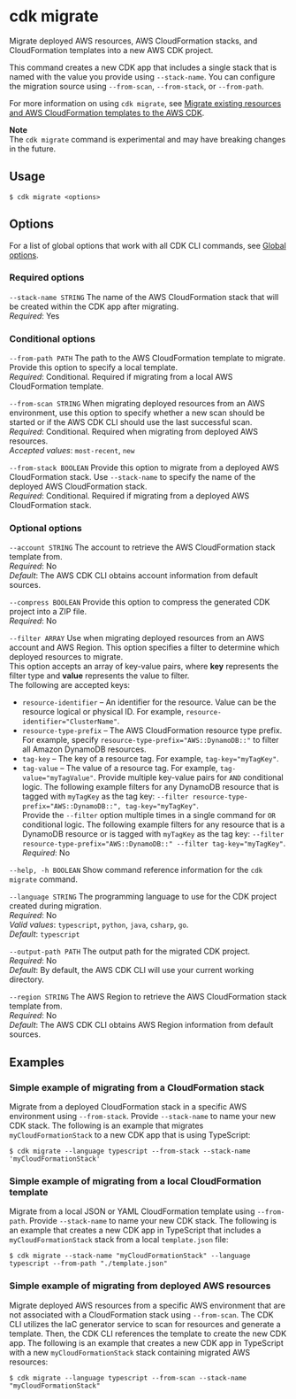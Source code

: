 # cdk migrate<a name="ref-cli-cdk-migrate"></a>

Migrate deployed AWS resources, AWS CloudFormation stacks, and CloudFormation templates into a new AWS CDK project\.

This command creates a new CDK app that includes a single stack that is named with the value you provide using `--stack-name`\. You can configure the migration source using `--from-scan`, `--from-stack`, or `--from-path`\.

For more information on using `cdk migrate`, see [Migrate existing resources and AWS CloudFormation templates to the AWS CDK](migrate.md)\.

**Note**  
The `cdk migrate` command is experimental and may have breaking changes in the future\.

## Usage<a name="ref-cli-cdk-migrate-usage"></a>

```
$ cdk migrate <options>
```

## Options<a name="ref-cli-cdk-migrate-options"></a>

For a list of global options that work with all CDK CLI commands, see [Global options](ref-cli-cmd.md#ref-cli-cmd-options)\.

### Required options<a name="ref-cli-cdk-migrate-options-required"></a>

`--stack-name STRING`  <a name="ref-cli-cdk-migrate-options-stack-name"></a>
The name of the AWS CloudFormation stack that will be created within the CDK app after migrating\.  
*Required*: Yes

### Conditional options<a name="ref-cli-cdk-migrate-options-conditional"></a>

`--from-path PATH`  <a name="ref-cli-cdk-migrate-options-from-path"></a>
The path to the AWS CloudFormation template to migrate\. Provide this option to specify a local template\.  
*Required*: Conditional\. Required if migrating from a local AWS CloudFormation template\.

`--from-scan STRING`  <a name="ref-cli-cdk-migrate-options-from-scan"></a>
When migrating deployed resources from an AWS environment, use this option to specify whether a new scan should be started or if the AWS CDK CLI should use the last successful scan\.  
*Required*: Conditional\. Required when migrating from deployed AWS resources\.  
*Accepted values*: `most-recent`, `new`

`--from-stack BOOLEAN`  <a name="ref-cli-cdk-migrate-options-from-stack"></a>
Provide this option to migrate from a deployed AWS CloudFormation stack\. Use `--stack-name` to specify the name of the deployed AWS CloudFormation stack\.  
*Required*: Conditional\. Required if migrating from a deployed AWS CloudFormation stack\.

### Optional options<a name="ref-cli-cdk-migrate-options-optional"></a>

`--account STRING`  <a name="ref-cli-cdk-migrate-options-account"></a>
The account to retrieve the AWS CloudFormation stack template from\.  
*Required*: No  
*Default*: The AWS CDK CLI obtains account information from default sources\.

`--compress BOOLEAN`  <a name="ref-cli-cdk-migrate-options-compress"></a>
Provide this option to compress the generated CDK project into a ZIP file\.  
*Required*: No

`--filter ARRAY`  <a name="ref-cli-cdk-migrate-options-filter"></a>
Use when migrating deployed resources from an AWS account and AWS Region\. This option specifies a filter to determine which deployed resources to migrate\.  
This option accepts an array of key\-value pairs, where **key** represents the filter type and **value** represents the value to filter\.  
The following are accepted keys:  
+ `resource-identifier` – An identifier for the resource\. Value can be the resource logical or physical ID\. For example, `resource-identifier="ClusterName"`\.
+ `resource-type-prefix` – The AWS CloudFormation resource type prefix\. For example, specify `resource-type-prefix="AWS::DynamoDB::"` to filter all Amazon DynamoDB resources\.
+ `tag-key` – The key of a resource tag\. For example, `tag-key="myTagKey"`\.
+ `tag-value` – The value of a resource tag\. For example, `tag-value="myTagValue"`\.
Provide multiple key\-value pairs for `AND` conditional logic\. The following example filters for any DynamoDB resource that is tagged with `myTagKey` as the tag key: `--filter resource-type-prefix="AWS::DynamoDB::", tag-key="myTagKey"`\.  
Provide the `--filter` option multiple times in a single command for `OR` conditional logic\. The following example filters for any resource that is a DynamoDB resource or is tagged with `myTagKey` as the tag key: `--filter resource-type-prefix="AWS::DynamoDB::" --filter tag-key="myTagKey"`\.  
*Required*: No

`--help, -h BOOLEAN`  <a name="ref-cli-cdk-migrate-options-help"></a>
Show command reference information for the `cdk migrate` command\.

`--language STRING`  <a name="ref-cli-cdk-migrate-options-language"></a>
The programming language to use for the CDK project created during migration\.  
*Required*: No  
*Valid values*: `typescript`, `python`, `java`, `csharp`, `go`\.  
*Default*: `typescript`

`--output-path PATH`  <a name="ref-cli-cdk-migrate-options-output-path"></a>
The output path for the migrated CDK project\.  
*Required*: No  
*Default*: By default, the AWS CDK CLI will use your current working directory\.

`--region STRING`  <a name="ref-cli-cdk-migrate-options-region"></a>
The AWS Region to retrieve the AWS CloudFormation stack template from\.  
*Required*: No  
*Default*: The AWS CDK CLI obtains AWS Region information from default sources\.

## Examples<a name="ref-cli-cdk-migrate-examples"></a>

### Simple example of migrating from a CloudFormation stack<a name="ref-cli-cdk-migrate-examples-1"></a>

Migrate from a deployed CloudFormation stack in a specific AWS environment using `--from-stack`\. Provide `--stack-name` to name your new CDK stack\. The following is an example that migrates `myCloudFormationStack` to a new CDK app that is using TypeScript:

```
$ cdk migrate --language typescript --from-stack --stack-name 'myCloudFormationStack'
```

### Simple example of migrating from a local CloudFormation template<a name="ref-cli-cdk-migrate-examples-1"></a>

Migrate from a local JSON or YAML CloudFormation template using `--from-path`\. Provide `--stack-name` to name your new CDK stack\. The following is an example that creates a new CDK app in TypeScript that includes a `myCloudFormationStack` stack from a local `template.json` file:

```
$ cdk migrate --stack-name "myCloudFormationStack" --language typescript --from-path "./template.json"
```

### Simple example of migrating from deployed AWS resources<a name="ref-cli-cdk-migrate-examples-1"></a>

Migrate deployed AWS resources from a specific AWS environment that are not associated with a CloudFormation stack using `--from-scan`\. The CDK CLI utilizes the IaC generator service to scan for resources and generate a template\. Then, the CDK CLI references the template to create the new CDK app\. The following is an example that creates a new CDK app in TypeScript with a new `myCloudFormationStack` stack containing migrated AWS resources:

```
$ cdk migrate --language typescript --from-scan --stack-name "myCloudFormationStack"
```
